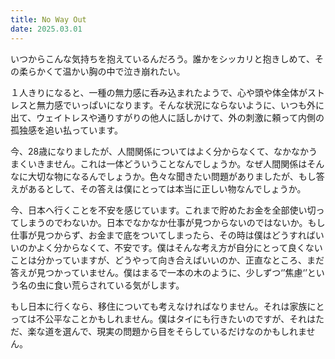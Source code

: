 ```yaml
---
title: No Way Out
date: 2025.03.01
---
```


いつからこんな気持ちを抱えているんだろう。誰かをシッカリと抱きしめて、その柔らかくて温かい胸の中で泣き崩れたい。

１人きりになると、一種の無力感に呑み込まれたようで、心や頭や体全体がストレスと無力感でいっぱいになります。そんな状況にならないように、いつも外に出て、ウェイトレスや通りすがりの他人に話しかけて、外の刺激に頼って内側の孤独感を追い払っています。

今、28歳になりましたが、人間関係についてはよく分からなくて、なかなかうまくいきません。これは一体どういうことなんでしょうか。なぜ人間関係はそんなに大切な物になるんでしょうか。色々な聞きたい問題がありましたが、もし答えがあるとして、その答えは僕にとっては本当に正しい物なんでしょうか。

今、日本へ行くことを不安を感じています。これまで貯めたお金を全部使い切ってしまうのでわないか。日本でなかなか仕事が見つからないのではないか。もし仕事が見つからず、お金まで底をついてしまったら、その時は僕はどうすればいいのかよく分からなくて、不安です。僕はそんな考え方が自分にとって良くないことは分かっていますが、どうやって向き合えばいいのか、正直なところ、まだ答えが見つかっていません。僕はまるで一本の木のように、少しずつ‘’焦慮‘’という名の虫に食い荒らされている気がします。

もし日本に行くなら、移住についても考えなければなりません。それは家族にとっては不公平なことかもしれません。僕はタイにも行きたいのですが、それはただ、楽な道を選んで、現実の問題から目をそらしているだけなのかもしれません。
